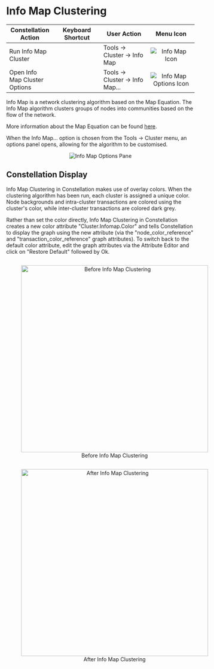 # Info Map Clustering

<table class="table table-striped">
<colgroup>
<col style="width: 25%" />
<col style="width: 25%" />
<col style="width: 25%" />
<col style="width: 25%" />
</colgroup>
<thead>
<tr class="header">
<th>Constellation Action</th>
<th>Keyboard Shortcut</th>
<th>User Action</th>
<th style="text-align: center;">Menu Icon</th>
</tr>
</thead>
<tbody>
<tr class="odd">
<td>Run Info Map Cluster</td>
<td></td>
<td>Tools -&gt; Cluster -&gt; Info Map</td>
<td style="text-align: center;"><img src="../ext/docs/CoreAlgorithmPlugins/resources/infoMap.png" alt="Info Map Icon" /></td>
</tr>
<tr class="even">
<td>Open Info Map Cluster Options</td>
<td></td>
<td>Tools -&gt; Cluster -&gt; Info Map...</td>
<td style="text-align: center;"><img src="../ext/docs/CoreAlgorithmPlugins/resources/infoMapOptions.png" alt="Info Map Options Icon" /></td>
</tr>
</tbody>
</table>

Info Map is a network clustering algorithm based on the Map Equation. 
The Info Map algorithm clusters groups of nodes into communities 
based on the flow of the network. 

More information about the Map Equation can be found <a href="https://www.mapequation.org/publications.html#Rosvall-Axelsson-Bergstrom-2009-Map-equation">here</a>.

When the Info Map... option is chosen from the Tools -> Cluster menu, an options 
panel opens, allowing for the algorithm to be customised. 

<div style="text-align: center">
<img src="../ext/docs/CoreAlgorithmPlugins/resources/infoMapOptionsPanel.png" alt="Info Map Options Pane" />
</div>

## Constellation Display

Info Map Clustering in Constellation makes use of overlay colors. When the
clustering algorithm has been run, each cluster is assigned a unique
color. Node backgrounds and intra-cluster transactions are colored using
the cluster's color, while inter-cluster transactions are colored dark
grey.

Rather than set the color directly, Info Map Clustering in Constellation
creates a new color attribute "Cluster.Infomap.Color" and tells 
Constellation to display the graph using the new attribute (via the 
"node\_color\_reference" and "transaction\_color_reference" graph attributes). 
To switch back to the default color attribute, edit the graph attributes via 
the Attribute Editor and click on "Restore Default" followed by Ok.
 

<div style="text-align: center">
    <figure style="display: inline-block">
        <img height=500 src="../ext/docs/CoreAlgorithmPlugins/resources/infoMapBefore.png" alt="Before Info Map Clustering" />
        <figcaption>Before Info Map Clustering</figcaption>
    </figure>
    <figure style="display: inline-block">
        <img height=500 src="../ext/docs/CoreAlgorithmPlugins/resources/infoMapAfter.png" alt="After Info Map Clustering" />
        <figcaption>After Info Map Clustering</figcaption>
    </figure>
</div>
